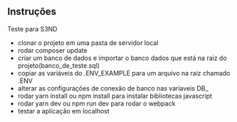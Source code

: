 ## Instruções

 Teste para S3ND

- clonar o projeto em uma pasta de servidor local
- rodar composer update
- criar um banco de dados e importar o banco dados que está na raiz do projeto(banco_de_teste.sql)
- copiar as variáveis do .ENV_EXAMPLE para um arquivo na raiz chamado .ENV
- alterar as configurações de conexão de banco nas variaveis DB_
- rodar yarn install ou npm install para instalar bibliotecas javascript
- rodar yarn dev ou npm run dev para rodar o webpack
- testar a aplicação em localhost

